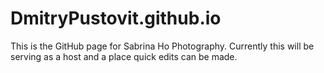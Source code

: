 DmitryPustovit.github.io
========================

This is the GitHub page for Sabrina Ho Photography. Currently this will be serving as a host and a place quick edits can be
made. 

